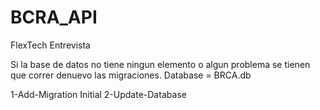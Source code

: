 # BCRA_API
FlexTech Entrevista

Si la base de datos no tiene ningun elemento o algun problema se tienen que correr denuevo las migraciones.
Database = BRCA.db

1-Add-Migration Initial
2-Update-Database
